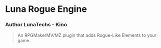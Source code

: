 # Luna Rogue Engine   
### Author LunaTechs - Kino
> An RPGMakerMV/MZ plugin that adds Rogue-Like Elements to your game.